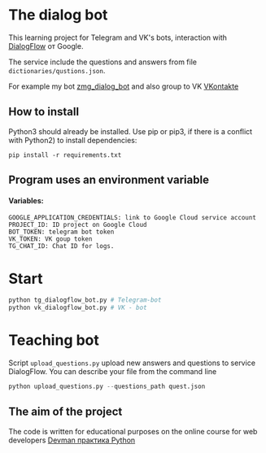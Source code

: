 # The dialog bot  
  
This learning project for Telegram and VK's bots, interaction with  [DialogFlow](https://cloud.google.com/dialogflow/docs/) от Google.  

The service include the questions and answers from file `dictionaries/qustions.json`.  
  
For example my bot [zmg_dialog_bot](https://t.me/zmg_dialog_bot) and also group to VK [VKontakte](https://vk.com/club221731378)
  
## How to install

Python3 should already be installed. 
Use pip or pip3, if there is a conflict with Python2) to install dependencies:

```
pip install -r requirements.txt
```

## Program uses an environment variable

#### Variables:

```  
GOOGLE_APPLICATION_CREDENTIALS: link to Google Cloud service account
PROJECT_ID: ID project on Google Cloud 
BOT_TOKEN: telegram bot token
VK_TOKEN: VK goup token
TG_CHAT_ID: Chat ID for logs.
```  

# Start

```python
python tg_dialogflow_bot.py # Telegram-bot
python vk_dialogflow_bot.py # VK - bot
```

# Teaching bot 
Script `upload_questions.py` upload new answers and questions to service DialogFlow.
You can describe your file from the command line

```python
python upload_questions.py --questions_path quest.json
```

## The aim of the project 
The code is written for educational purposes on the online course for web developers [Devman практика Python](https://dvmn.org/)